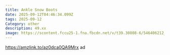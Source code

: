 ```yaml
---
title: Ankle Snow Boots
date: 2025-09-12T04:46:34.099Z
tags: 2025-09-12
Category: other
description: 49.xx
image: https://scontent.fccu25-1.fna.fbcdn.net/v/t39.30808-6/546406212_122256863672212848_5075465732223000420_n.jpg?stp=dst-jpg_p180x540_tt6&_nc_cat=108&ccb=1-7&_nc_sid=aa7b47&_nc_ohc=QAPfoQGSHd8Q7kNvwFI7AN0&_nc_oc=Adm92b78x7oLwzmGkID1A0OX60foaWWj0TDAqeZmermH00DTEoRqUc-SDwUdTZdf11I&_nc_zt=23&_nc_ht=scontent.fccu25-1.fna&_nc_gid=Nxb1t62BCgjZxsrCqjEUoA&oh=00_AfbnFWM6gTPn1p2X7UaGeKSzLaJVuyLE1ThACefc0CQjeg&oe=68C96BAC
---
```

https://amzlink.to/az0dca0QA9Mrx ad